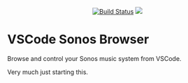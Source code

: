 <p align=center>
 <a href="https://travis-ci.org/jamesbattersby/vscode-sonos"><img src="https://travis-ci.org/jamesbattersby/vscode-sonos.svg?branch=main" alt="Build Status"></a>
<a href="https://raw.githubusercontent.com/jamesbattersby/vscode-sonos/master/LICENSE"><img src="https://img.shields.io/badge/license-MIT-green.svg?style=flat"></a>
</p>

# VSCode Sonos Browser
Browse and control your Sonos music system from VSCode.

Very much just starting this.
